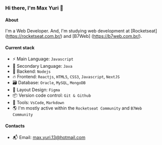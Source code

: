 ### Hi there, I'm Max Yuri 👋

#### About
I'm a Web Developer. And, I'm studying web development at [Rocketseat] (https://rocketseat.com.br/) and [B7Web] (https://b7web.com.br/).

#### Current stack
- ⚡️ Main Language: `Javascript`
- 🚀 Secondary Language: `Java`
-  📡 Backend: `Nodejs`
-  🔥 Frontend: `Reactjs`, `HTML5`, `CSS3`, `Javascript`, `NextJS`
-  🗃️ Database: `Oracle`, `MySQL`, `MongoDB`
-  🎨 Layout Design: `Figma`
-  📦️ Version code control: `Git & Github`
-  🔨 Tools: `VsCode`, `Markdown`
-  🌎 I'm mostly active within the `Rocketseat Community` and `B7Web Community`

#### Contacts

- 📬 Email: max.yuri.13@hotmail.com
